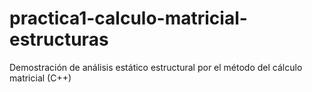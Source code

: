 # practica1-calculo-matricial-estructuras
Demostración de análisis estático estructural por el método del cálculo matricial (C++)

